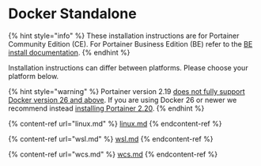 # Docker Standalone

{% hint style="info" %}
These installation instructions are for Portainer Community Edition (CE). For Portainer Business Edition (BE) refer to the [BE install documentation](../../../install/server/docker/).
{% endhint %}

Installation instructions can differ between platforms. Please choose your platform below.

{% hint style="warning" %}
Portainer version 2.19 [does not fully support Docker version 26 and above](https://www.portainer.io/blog/portainer-and-docker-26). If you are using Docker 26 or newer we recommend instead [installing Portainer 2.20](https://docs.portainer.io/v/2.20/start/install-ce/server/docker).
{% endhint %}

{% content-ref url="linux.md" %}
[linux.md](linux.md)
{% endcontent-ref %}

{% content-ref url="wsl.md" %}
[wsl.md](wsl.md)
{% endcontent-ref %}

{% content-ref url="wcs.md" %}
[wcs.md](wcs.md)
{% endcontent-ref %}

